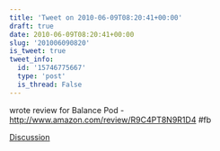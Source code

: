 ```yaml
---
title: 'Tweet on 2010-06-09T08:20:41+00:00'
draft: true
date: 2010-06-09T08:20:41+00:00
slug: '201006090820'
is_tweet: true
tweet_info:
  id: '15746775667'
  type: 'post'
  is_thread: False
---
```




wrote review for Balance Pod - http://www.amazon.com/review/R9C4PT8N9R1D4 #fb

[Discussion](https://x.com/sytelus/status/15746775667)
